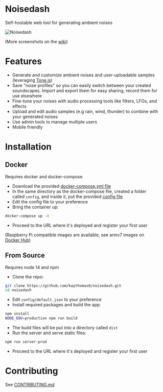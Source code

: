 # Noisedash

Self-hostable web tool for generating ambient noises

![Noisedash](https://raw.githubusercontent.com/kaythomas0/noisedash/dev/.github/noisedash-screenshot-1.jpg)

(More screenshots on the [wiki](https://github.com/kaythomas0/noisedash/wiki/Screenshots))

# Features

* Generate and customize ambient noises and user-uploadable samples (leveraging [Tone.js](https://github.com/Tonejs/Tone.js/))
* Save "noise profiles" so you can easily switch between your created soundscapes. Import and export them for easy sharing, record them for use elsewhere
* Fine-tune your noises with audio processing tools like filters, LFOs, and effects
* Upload and edit audio samples (e.g rain, wind, thunder) to combine with your generated noises
* Use admin tools to manage multiple users
* Mobile friendly

# Installation

## Docker

Requires docker and docker-compose

* Download the provided [docker-compose.yml file](https://github.com/kaythomas0/noisedash/blob/main/docker-compose.yml)
* In the same directory as the docker-compose file, created a folder called `config`, and inside it, put the provided [config file](https://github.com/kaythomas0/noisedash/blob/main/config/default.json)
* Edit the config file to your preference
* Bring the container up:

``` bash
docker-compose up -d
```

* Proceed to the URL where it's deployed and register your first user

(Raspberry Pi compatible images are available, see armv7 images on [Docker Hub](https://hub.docker.com/repository/docker/noisedash/noisedash))

## From Source

Requires node 14 and npm

* Clone the repo:

``` bash
git clone https://github.com/kaythomas0/noisedash.git
cd noisedash
```

* Edit `config/default.json` to your preference
* Install required packages and build the app:

``` bash
npm install
NODE_ENV=production npm run build
```

* The build files will be put into a directory called `dist`
* Run the server and serve static files:

``` bash
npm run server-prod
```

* Proceed to the URL where it's deployed and register your first user

# Contributing

See [CONTRIBUTING.md](https://github.com/kaythomas0/noisedash/blob/main/CONTRIBUTING.md)
